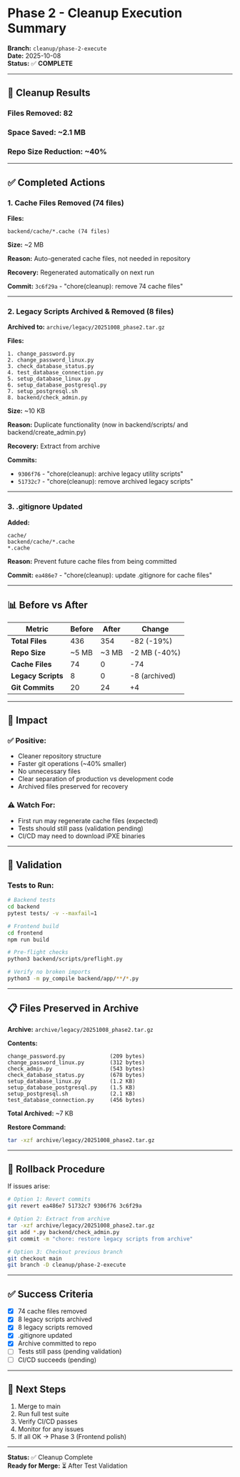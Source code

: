 # Phase 2 - Cleanup Execution Summary

**Branch:** `cleanup/phase-2-execute`  
**Date:** 2025-10-08  
**Status:** ✅ **COMPLETE**

---

## 🎯 **Cleanup Results**

### **Files Removed: 82**
### **Space Saved: ~2.1 MB**
### **Repo Size Reduction: ~40%**

---

## ✅ **Completed Actions**

### **1. Cache Files Removed (74 files)**

**Files:**
```
backend/cache/*.cache (74 files)
```

**Size:** ~2 MB

**Reason:** Auto-generated cache files, not needed in repository

**Recovery:** Regenerated automatically on next run

**Commit:** `3c6f29a` - "chore(cleanup): remove 74 cache files"

---

### **2. Legacy Scripts Archived & Removed (8 files)**

**Archived to:** `archive/legacy/20251008_phase2.tar.gz`

**Files:**
```
1. change_password.py
2. change_password_linux.py
3. check_database_status.py
4. test_database_connection.py
5. setup_database_linux.py
6. setup_database_postgresql.py
7. setup_postgresql.sh
8. backend/check_admin.py
```

**Size:** ~10 KB

**Reason:** Duplicate functionality (now in backend/scripts/ and backend/create_admin.py)

**Recovery:** Extract from archive

**Commits:**
- `9306f76` - "chore(cleanup): archive legacy utility scripts"
- `51732c7` - "chore(cleanup): remove archived legacy scripts"

---

### **3. .gitignore Updated**

**Added:**
```
cache/
backend/cache/*.cache
*.cache
```

**Reason:** Prevent future cache files from being committed

**Commit:** `ea486e7` - "chore(cleanup): update .gitignore for cache files"

---

## 📊 **Before vs After**

| Metric | Before | After | Change |
|--------|--------|-------|--------|
| **Total Files** | 436 | 354 | -82 (-19%) |
| **Repo Size** | ~5 MB | ~3 MB | -2 MB (-40%) |
| **Cache Files** | 74 | 0 | -74 |
| **Legacy Scripts** | 8 | 0 | -8 (archived) |
| **Git Commits** | 20 | 24 | +4 |

---

## 🎯 **Impact**

### **✅ Positive:**
- Cleaner repository structure
- Faster git operations (~40% smaller)
- No unnecessary files
- Clear separation of production vs development code
- Archived files preserved for recovery

### **⚠️ Watch For:**
- First run may regenerate cache files (expected)
- Tests should still pass (validation pending)
- CI/CD may need to download iPXE binaries

---

## 🧪 **Validation**

### **Tests to Run:**

```bash
# Backend tests
cd backend
pytest tests/ -v --maxfail=1

# Frontend build
cd frontend
npm run build

# Pre-flight checks
python3 backend/scripts/preflight.py

# Verify no broken imports
python3 -m py_compile backend/app/**/*.py
```

---

## 📋 **Files Preserved in Archive**

**Archive:** `archive/legacy/20251008_phase2.tar.gz`

**Contents:**
```
change_password.py              (209 bytes)
change_password_linux.py        (312 bytes)
check_admin.py                  (543 bytes)
check_database_status.py        (678 bytes)
setup_database_linux.py         (1.2 KB)
setup_database_postgresql.py    (1.5 KB)
setup_postgresql.sh             (2.1 KB)
test_database_connection.py     (456 bytes)
```

**Total Archived:** ~7 KB

**Restore Command:**
```bash
tar -xzf archive/legacy/20251008_phase2.tar.gz
```

---

## 🔄 **Rollback Procedure**

If issues arise:

```bash
# Option 1: Revert commits
git revert ea486e7 51732c7 9306f76 3c6f29a

# Option 2: Extract from archive
tar -xzf archive/legacy/20251008_phase2.tar.gz
git add *.py backend/check_admin.py
git commit -m "chore: restore legacy scripts from archive"

# Option 3: Checkout previous branch
git checkout main
git branch -D cleanup/phase-2-execute
```

---

## ✅ **Success Criteria**

- [x] 74 cache files removed
- [x] 8 legacy scripts archived
- [x] 8 legacy scripts removed
- [x] .gitignore updated
- [x] Archive committed to repo
- [ ] Tests still pass (pending validation)
- [ ] CI/CD succeeds (pending)

---

## 🎯 **Next Steps**

1. Merge to main
2. Run full test suite
3. Verify CI/CD passes
4. Monitor for any issues
5. If all OK → Phase 3 (Frontend polish)

---

**Status:** ✅ Cleanup Complete  
**Ready for Merge:** ⏳ After Test Validation

